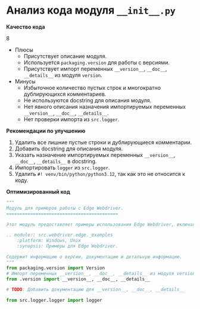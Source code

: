 # Анализ кода модуля `__init__.py`

**Качество кода**

8
- Плюсы
    - Присутствует описание модуля.
    - Используется `packaging.version` для работы с версиями.
    - Присутствует импорт переменных `__version__`, `__doc__`, `__details__` из модуля `version`.
- Минусы
    - Избыточное количество пустых строк и многократно дублирующихся комментариев.
    - Не используются docstring для описания модуля.
    - Нет явного описания назначения импортируемых переменных `__version__`, `__doc__`, `__details__`.
    - Нет проверки импорта из `src.logger`.

**Рекомендации по улучшению**

1.  Удалить все лишние пустые строки и дублирующиеся комментарии.
2.  Добавить docstring для описания модуля.
3.  Указать назначение импортируемых переменных `__version__`, `__doc__`, `__details__` в docstring.
4.  Импортировать `logger` из `src.logger`.
5.  Удалить `#! venv/bin/python/python3.12`, так как это не относится к коду.

**Оптимизированный код**

```python
"""
Модуль для примеров работы с Edge Webdriver.
==========================================

Этот модуль предоставляет примеры использования Edge Webdriver, включая информацию о версии и деталях.

.. module:: src.webdriver.edge._examples
    :platform: Windows, Unix
    :synopsis: Примеры для Edge Webdriver.

Содержит информацию о версии, документацию и детальную информацию.
"""
from packaging.version import Version
# Импорт переменных __version__, __doc__, __details__ из модуля version
from .version import __version__, __doc__, __details__

# TODO: Добавить документацию для __version__, __doc__, __details__

from src.logger.logger import logger
```